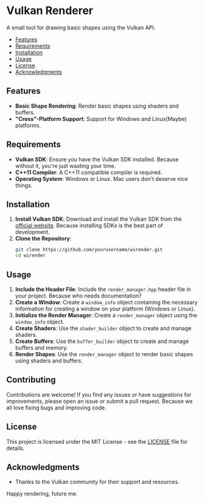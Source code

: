 # Vulkan Renderer

A small tool for drawing basic shapes using the Vulkan API.

- [Features](#features)
- [Requirements](#requirements)
- [Installation](#installation)
- [Usage](#usage)
- [License](#License)
- [Acknowledgments](#Acknowledgments)

## Features
- **Basic Shape Rendering**: Render basic shapes using shaders and buffers.
- **"Cross"-Platform Support**: Support for Windows and Linux(Maybe) platforms.

## Requirements

- **Vulkan SDK**: Ensure you have the Vulkan SDK installed. Because without it, you're just wasting your time.
- **C++11 Compiler**: A C++11 compatible compiler is required.
- **Operating System**: Windows or Linux. Mac users don't deserve nice things.

## Installation

1. **Install Vulkan SDK**: Download and install the Vulkan SDK from the [official website](https://www.lunarg.com/vulkan-sdk/). Because installing SDKs is the best part of development.
2. **Clone the Repository**:
    ```sh
    git clone https://github.com/yourusername/wirender.git
    cd wirender
    ```

## Usage

1. **Include the Header File**: Include the `render_manager.hpp` header file in your project. Because who needs documentation?
2. **Create a Window**: Create a `window_info` object containing the necessary information for creating a window on your platform (Windows or Linux).
3. **Initialize the Render Manager**: Create a `render_manager` object using the `window_info` object.
4. **Create Shaders**: Use the `shader_builder` object to create and manage shaders.
5. **Create Buffers**: Use the `buffer_builder` object to create and manage buffers and memory.
6. **Render Shapes**: Use the `render_manager` object to render basic shapes using shaders and buffers.

## Contributing

Contributions are welcome! If you find any issues or have suggestions for improvements, please open an issue or submit a pull request. Because we all love fixing bugs and improving code.

## License

This project is licensed under the MIT License - see the [LICENSE](LICENSE) file for details.

## Acknowledgments

- Thanks to the Vulkan community for their support and resources.

Happy rendering, future me.

